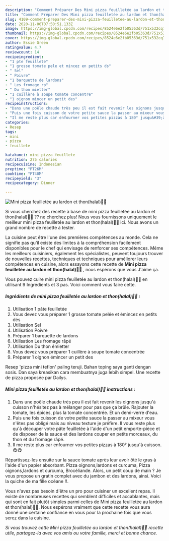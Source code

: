 ```yaml
---
description: "Comment Préparer Des Mini pizza feuilletée au lardon et thon(halal)👩‍🍳"
title: "Comment Préparer Des Mini pizza feuilletée au lardon et thon(halal)👩‍🍳"
slug: 4109-comment-preparer-des-mini-pizza-feuilletee-au-lardon-et-thonhalal
date: 2020-11-06T07:50:51.133Z
image: https://img-global.cpcdn.com/recipes/8524e6e2fb05363d/751x532cq70/mini-pizza-feuilletee-au-lardon-et-thonhalal👩🍳-photo-principale-de-la-recette.jpg
thumbnail: https://img-global.cpcdn.com/recipes/8524e6e2fb05363d/751x532cq70/mini-pizza-feuilletee-au-lardon-et-thonhalal👩🍳-photo-principale-de-la-recette.jpg
cover: https://img-global.cpcdn.com/recipes/8524e6e2fb05363d/751x532cq70/mini-pizza-feuilletee-au-lardon-et-thonhalal👩🍳-photo-principale-de-la-recette.jpg
author: Essie Green
ratingvalue: 4.7
reviewcount: 14
recipeingredient:
- "1 pte feuillete"
- "1 grosse tomate pele et mincez en petits ds"
- " Sel"
- " Poivre"
- "1 barquette de lardons"
- " Les fromage rp"
- " Du thon mietter"
- "1 cuillère à soupe tomate concentre"
- "1 oignon mincer un petit des"
recipeinstructions:
- "Dans une poêle chaude très peu il est fait revenir les oignons jusqu&#39;à cuisson n&#39;hésitez pas à mélanger pour pas que ça brûle. Rajouter la tomate, les épices, plus la tomate concentrée. Et un demi-verre d&#39;eau."
- "Puis une fois cuisson de votre petite sauce la passer au mixeur vous n&#39;êtes pas obligé mais au niveau texture je préfère. Il vous reste plus qu&#39;à découper votre pâte feuilletée à l&#39;aide d&#39;un petit emporte-pièce et de disposer de la sauce et des lardons couper en petits morceaux, du thon et du fromage râpé."
- "Il me reste plus car enfourner vos petites pizzas à 180° jusqu&#39;à cuisson.😋😋"
categories:
- Resep
tags:
- mini
- pizza
- feuillete

katakunci: mini pizza feuillete 
nutrition: 275 calories
recipecuisine: Indonesian
preptime: "PT26M"
cooktime: "PT40M"
recipeyield: "3"
recipecategory: Dinner

---
```



![Mini pizza feuilletée au lardon et thon(halal)👩‍🍳](https://img-global.cpcdn.com/recipes/8524e6e2fb05363d/751x532cq70/mini-pizza-feuilletee-au-lardon-et-thonhalal👩🍳-photo-principale-de-la-recette.jpg)

Si vous cherchez des recette à base de mini pizza feuilletée au lardon et thon(halal)👩‍🍳 ?? ne cherchez plus! Nous vous fournissons uniquement le meilleur mini pizza feuilletée au lardon et thon(halal)👩‍🍳 ici. Nous avons un grand nombre de recette à tester.

La cuisine peut être l'une des premières compétences au monde. Cela ne signifie pas qu'il existe des limites à la compréhension facilement disponibles pour le chef qui envisage de renforcer ses compétences. Même les meilleurs cuisiniers, également les spécialistes, peuvent toujours trouver de nouvelles recettes, techniques et techniques pour améliorer leurs compétences en cuisine, alors essayons cette recette de <strong> Mini pizza feuilletée au lardon et thon(halal)👩‍🍳 </strong>, nous espérons que vous J'aime ça.

<!--inarticleads1-->

Vous pouvez cuire mini pizza feuilletée au lardon et thon(halal)👩‍🍳 en utilisant 9 Ingrédients et 3 pas. Voici comment vous faire cette.

##### Ingrédients de mini pizza feuilletée au lardon et thon(halal)👩‍🍳 :

1. Utilisation 1 pâte feuilletée
1. Vous devez vous préparer 1 grosse tomate pelée et émincez en petits dés
1. Utilisation  Sel
1. Utilisation  Poivre
1. Préparer 1 barquette de lardons
1. Utilisation  Les fromage râpé
1. Utilisation  Du thon émietter
1. Vous devez vous préparer 1 cuillère à soupe tomate concentrée
1. Préparer 1 oignon émincer un petit des


Resep &#39;pizza mini teflon&#39; paling teruji. Bahan toping saya ganti dengan sosis. Dan saya kreasikan cara membuatnya juga lebih simpel. Une recette de pizza proposée par Dailys. 

<!--inarticleads2-->

##### Mini pizza feuilletée au lardon et thon(halal)👩‍🍳 instructions :

1. Dans une poêle chaude très peu il est fait revenir les oignons jusqu&#39;à cuisson n&#39;hésitez pas à mélanger pour pas que ça brûle. Rajouter la tomate, les épices, plus la tomate concentrée. Et un demi-verre d&#39;eau.
1. Puis une fois cuisson de votre petite sauce la passer au mixeur vous n&#39;êtes pas obligé mais au niveau texture je préfère. Il vous reste plus qu&#39;à découper votre pâte feuilletée à l&#39;aide d&#39;un petit emporte-pièce et de disposer de la sauce et des lardons couper en petits morceaux, du thon et du fromage râpé.
1. Il me reste plus car enfourner vos petites pizzas à 180° jusqu&#39;à cuisson.😋😋


Répartissez-les ensuite sur la sauce tomate après leur avoir ôté le gras à l&#39;aide d&#39;un papier absorbant. Pizza oignons,lardons et curcuma, Pizza oignons,lardons et curcuma, Brocéliande. Alors, un petit coup de main ? Je vous propose un gratin complet avec du jambon et des lardons, ainsi. Voici la quiche de ma fille océane !!. 

<!--inarticleads1-->

<p>
Vous n'avez pas besoin d'être un pro pour cuisiner un excellent repas. Il existe de nombreuses recettes qui semblent difficiles et accablantes, mais qui sont en fait plutôt simples parmi celles de Mini pizza feuilletée au lardon et thon(halal)👩‍🍳. Nous espérons vraiment que cette recette vous aura donné une certaine confiance en vous pour la prochaine fois que vous serez dans la cuisine.
</p>

<p>
<i>Si vous trouvez cette Mini pizza feuilletée au lardon et thon(halal)👩‍🍳 recette utile, partagez-la avec vos amis ou votre famille, merci et bonne chance.</i>
</p>

